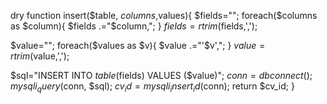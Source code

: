 dry function insert($table, $columns,$values){ $fields=""; foreach($columns as $column){ $fields .="$column,"; } $fields =rtrim($fields,',');

$value="";
foreach($values as $v){
    $value .="'$v',";
}
$value =rtrim($value,',');

$sql="INSERT INTO $table ($fields) VALUES ($value)";
$conn =dbconnect();
mysqli_query($conn, $sql);
$cv_id =mysqli_insert_id($conn);
return  $cv_id;
}
